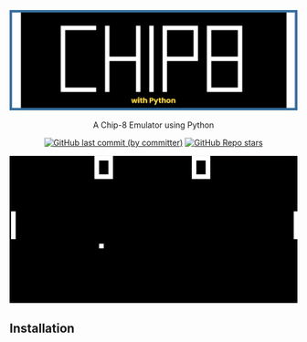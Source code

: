 ![Logo](resources/banner.png)

<p align="center">
A Chip-8 Emulator using Python
</p>

<div align="center">

  <a href="">![GitHub last commit (by committer)](https://img.shields.io/github/last-commit/AndersHaroldson/Chip-8?style=flat-square)</a>
  <a href="">![GitHub Repo stars](https://img.shields.io/github/stars/AndersHaroldson/Chip-8?style=flat-square)</a>

</div>

<div align="center">
  
  ![App Screenshot](resources/pongSC.png)
  
  <!-- ![App Screenshot](resources/brickSC.png) -->

</div>

## Installation

